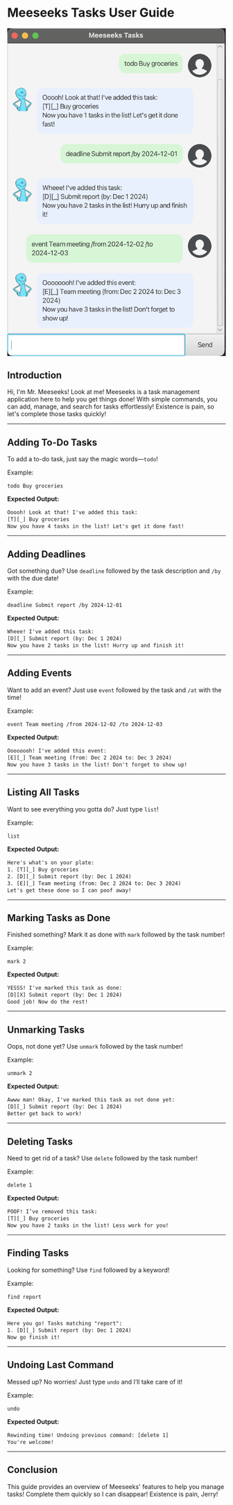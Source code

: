 # Meeseeks Tasks User Guide

![Demo Image](Ui.png)

## Introduction
Hi, I'm Mr. Meeseeks! Look at me! Meeseeks is a task management application here to help you get things done! With simple commands, you can add, manage, and search for tasks effortlessly! Existence is pain, so let's complete those tasks quickly!

---

## Adding To-Do Tasks
To add a to-do task, just say the magic words—`todo`!

Example:
```
todo Buy groceries
```
**Expected Output:**
```
Ooooh! Look at that! I've added this task:
[T][_] Buy groceries
Now you have 4 tasks in the list! Let's get it done fast!
```

---

## Adding Deadlines
Got something due? Use `deadline` followed by the task description and `/by` with the due date!

Example:
```
deadline Submit report /by 2024-12-01
```
**Expected Output:**
```
Wheee! I've added this task:
[D][_] Submit report (by: Dec 1 2024)
Now you have 2 tasks in the list! Hurry up and finish it!
```

---

## Adding Events
Want to add an event? Just use `event` followed by the task and `/at` with the time!

Example:
```
event Team meeting /from 2024-12-02 /to 2024-12-03
```
**Expected Output:**
```
Oooooooh! I've added this event:
[E][_] Team meeting (from: Dec 2 2024 to: Dec 3 2024)
Now you have 3 tasks in the list! Don't forget to show up!
```

---

## Listing All Tasks
Want to see everything you gotta do? Just type `list`!

Example:
```
list
```
**Expected Output:**
```
Here's what's on your plate:
1. [T][_] Buy groceries
2. [D][_] Submit report (by: Dec 1 2024)
3. [E][_] Team meeting (from: Dec 2 2024 to: Dec 3 2024)
Let's get these done so I can poof away!
```

---

## Marking Tasks as Done
Finished something? Mark it as done with `mark` followed by the task number!

Example:
```
mark 2
```
**Expected Output:**
```
YESSS! I've marked this task as done:
[D][X] Submit report (by: Dec 1 2024)
Good job! Now do the rest!
```

---

## Unmarking Tasks
Oops, not done yet? Use `unmark` followed by the task number!

Example:
```
unmark 2
```
**Expected Output:**
```
Awww man! Okay, I've marked this task as not done yet:
[D][_] Submit report (by: Dec 1 2024)
Better get back to work!
```

---

## Deleting Tasks
Need to get rid of a task? Use `delete` followed by the task number!

Example:
```
delete 1
```
**Expected Output:**
```
POOF! I’ve removed this task:
[T][_] Buy groceries
Now you have 2 tasks in the list! Less work for you!
```

---

## Finding Tasks
Looking for something? Use `find` followed by a keyword!

Example:
```
find report
```
**Expected Output:**
```
Here you go! Tasks matching "report":
1. [D][_] Submit report (by: Dec 1 2024)
Now go finish it!
```

---

## Undoing Last Command
Messed up? No worries! Just type `undo` and I’ll take care of it!

Example:
```
undo
```
**Expected Output:**
```
Rewinding time! Undoing previous command: [delete 1]
You're welcome!
```

---

## Conclusion
This guide provides an overview of Meeseeks' features to help you manage tasks! Complete them quickly so I can disappear! Existence is pain, Jerry!

